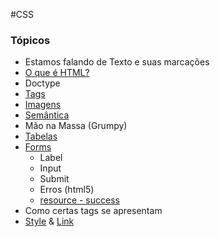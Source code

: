 #CSS

### Tópicos
* Estamos falando de Texto e suas marcações
* [O que é HTML?](https://developer.mozilla.org/pt-BR/docs/Aprender/Getting_started_with_the_web/HTML_basico#Ent%C3%A3o_o_que_%C3%A9_realmente_o_HTML)
* Doctype
* [Tags](https://developer.mozilla.org/pt-BR/docs/Aprender/Getting_started_with_the_web/HTML_basico#Marcando_o_texto)
* [Imagens](https://developer.mozilla.org/pt-BR/docs/Aprender/Getting_started_with_the_web/HTML_basico#Imagens)
* [Semântica](https://developer.mozilla.org/en-US/docs/Learn/HTML/Multimedia_and_embedding/Images_in_HTML#Annotating_images_with_figures_and_figure_captions)
* Mão na Massa (Grumpy)
* [Tabelas](https://developer.mozilla.org/en-US/docs/Learn/HTML/Tables/Basics)
* [Forms](https://developer.mozilla.org/en-US/docs/Learn/HTML/Forms/Your_first_HTML_form)
    * Label
    * Input
    * Submit
    * Erros (html5)
    * [resource - success](http://www.mocky.io/v2/5a9334003100006600ab0a1b)
* Como certas tags se apresentam
* [Style](https://developer.mozilla.org/pt-BR/docs/Web/HTML/Element/style) & [Link](https://developer.mozilla.org/pt-BR/docs/Web/HTML/Element/link)